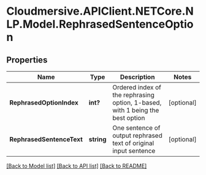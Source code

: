 # Cloudmersive.APIClient.NETCore.NLP.Model.RephrasedSentenceOption
## Properties

Name | Type | Description | Notes
------------ | ------------- | ------------- | -------------
**RephrasedOptionIndex** | **int?** | Ordered index of the rephrasing option, 1-based, with 1 being the best option | [optional] 
**RephrasedSentenceText** | **string** | One sentence of output rephrased text of original input sentence | [optional] 

[[Back to Model list]](../README.md#documentation-for-models) [[Back to API list]](../README.md#documentation-for-api-endpoints) [[Back to README]](../README.md)

